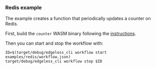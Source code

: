 ### Redis example

The example creates a function that periodically updates a counter on Redis.

First, build the `counter` WASM binary following the [instructions](../../functions/README.md). 

Then you can start and stop the workflow with:

```
ID=$(target/debug/edgeless_cli workflow start examples/redis/workflow.json)
target/debug/edgeless_cli workflow stop $ID
```